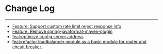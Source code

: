 # Change Log
---

- [Feature: Support custom rate limit reject response info](https://github.com/Tencent/spring-cloud-tencent/pull/154)
- [Feature: Remove spring-javaformat-maven-plugin](https://github.com/Tencent/spring-cloud-tencent/pull/152)
- [feat:optimize config server address](https://github.com/Tencent/spring-cloud-tencent/pull/150)
- [feat:refactor loadbalancer module as a basic module for router and circuit breaker.](https://github.com/Tencent/spring-cloud-tencent/pull/166)
